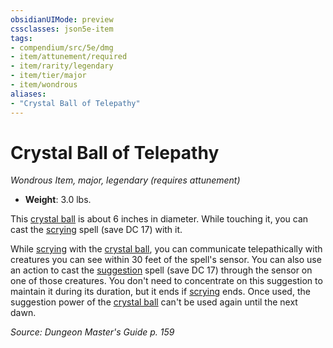 ```yaml
---
obsidianUIMode: preview
cssclasses: json5e-item
tags:
- compendium/src/5e/dmg
- item/attunement/required
- item/rarity/legendary
- item/tier/major
- item/wondrous
aliases: 
- "Crystal Ball of Telepathy"
---
```

# Crystal Ball of Telepathy
*Wondrous Item, major, legendary (requires attunement)*  

- **Weight**: 3.0 lbs.

This [crystal ball](z_compendium/items/crystal-ball.md) is about 6 inches in diameter. While touching it, you can cast the [scrying](z_compendium/spells/scrying.md) spell (save DC 17) with it.

While [scrying](z_compendium/spells/scrying.md) with the [crystal ball](z_compendium/items/crystal-ball.md), you can communicate telepathically with creatures you can see within 30 feet of the spell's sensor. You can also use an action to cast the [suggestion](z_compendium/spells/suggestion.md) spell (save DC 17) through the sensor on one of those creatures. You don't need to concentrate on this suggestion to maintain it during its duration, but it ends if [scrying](z_compendium/spells/scrying.md) ends. Once used, the suggestion power of the [crystal ball](z_compendium/items/crystal-ball.md) can't be used again until the next dawn.

*Source: Dungeon Master's Guide p. 159*